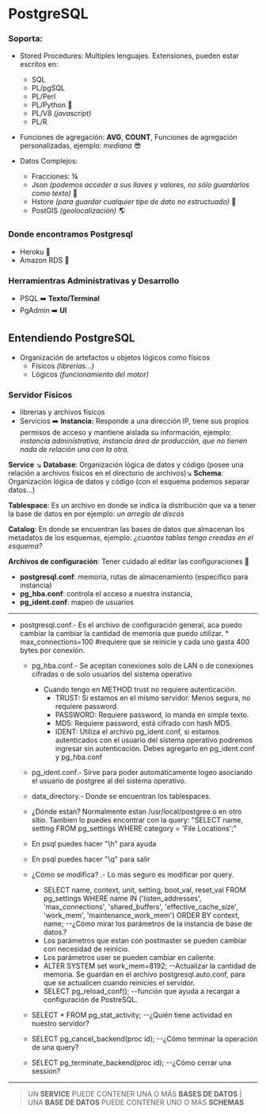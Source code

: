 # PostgreSQL

### Soporta:

* Stored Procedures: Multiples lenguajes. Extensiones, pueden estar escritos en:
    - SQL
    - PL/pgSQL
    - PL/Perl
    - PL/Python :full_moon_with_face:
    - PL/V8 _(javascript)_
    - PL/R

* Funciones de agregación: __AVG__, __COUNT__, Funciones de agregación personalizadas, ejemplo: _mediana_ :sunglasses:

* Datos Complejos:
    - Fracciones: __¼__
    - Json _(podemos acceder a sus llaves y valores, no sólo guardarlos como texto)_ :key:
    - Hstore _(para guardar cualquier tipo de dato no estructuado)_ :email:
    - PostGIS _(geolocalización)_ :earth_americas:

### Donde encontramos Postgresql

* Heroku :purple_heart:
* Amazon RDS :yellow_heart:

### Herramientras Administrativas y Desarrollo

* PSQL  :arrow_right: __Texto/Terminal__
* PgAdmin :arrow_right: __UI__

## Entendiendo PostgreSQL

* Organización de artefactos u objetos lógicos como físicos
    - Físicos _(librerias...)_
    - Lógicos _(funcionamiento del motor)_

### Servidor Físicos
* librerias y archivos físicos
* Servicios :arrow_right: __Instancia:__ Responde a una dirección IP, tiene sus propios permisos de acceso y mantiene aislada su información, ejemplo: _instancia administrativa, instancia área de producción, que no tienen nada de relación una con la otra._

__Service__ :arrow_lower_right: __Database__: Organización lógica de datos y código (posee una relación a archivos físicos en el directorio de archivos):arrow_lower_right: __Schema__: Organización lógica de datos y código (con el esquema podemos separar datos...)

__Tablespace__: Es un archivo en donde se indica la distribución que va a tener la base de datos en por ejemplo: _un arreglo de discos_

__Catalog__: En donde se encuentran las bases de datos que almacenan los metadatos de los esquemas, ejemplo: _¿cuantas tablas tengo creadas en el esquema?_

__Archivos de configuración__: Tener cuidado al editar las configuraciones :no_entry_sign:

* __postgresql.conf__: memoria, rutas de almacenamiento (especifico para instancia)
* __pg_hba.conf__: controla el acceso a nuestra instancia,
* __pg_ident.conf__: mapeo de usuarios

*********************************************************
* postgresql.conf.- Es el archivo de configuración general, aca puedo cambiar la cambiar la cantidad de memoria que puedo utilizar.
        * max_connections=100 #requiere que se reinicie y cada uno gasta 400 bytes por conexión.

    * pg_hba.conf.- Se aceptan conexiones solo de LAN o de conexiones cifradas o de solo usuarios del sistema operativo
        * Cuando tengo en METHOD trust no requiere autenticación.
            * TRUST: Si estamos en el mismo servidor. Menos segura, no requiere password.
            * PASSWORD: Requiere password, lo manda en simple texto.
            * MD5: Requiere password, está cifrado con hash MD5.
            * IDENT: Utiliza el archivo pg_ident.conf, si estamos autenticados con el usuario del sistema operativo podremos ingresar sin autenticación. Debes agregarlo en pg_ident.conf y pg_hba.conf

    * pg_ident.conf.- Sirve para poder automáticamente logeo asociando el usuario de postgree al del sistema operativo.
    * data_directory.- Donde se encuentran los tablespaces.
    * ¿Dónde estan? Normalmente estan /usr/local/postgree o en otro sitio. Tambien lo puedes encontrar con la query: "SELECT name, setting FROM pg_settings WHERE category = 'File Locations';"
    * En psql puedes hacer "\h" para ayuda
    * En psql puedes hacer "\q" para salir
    * ¿Cómo se modifica? .- Lo más seguro es modificar por query.
        * SELECT name, context, unit, setting, boot_val, reset_val FROM pg_settings WHERE name IN ('listen_addresses', 'max_connections', 'shared_buffers', 'effective_cache_size', 'work_mem', 'maintenance_work_mem') ORDER BY context, name; --¿Cómo mirar los parámetros de la instancia de base de datos.?
        * Los parámetros que estan con postmaster se pueden cambiar con necesidad de reinicio.
        * Los parámetros user se pueden cambiar en caliente.
        * ALTER SYSTEM set work_mem=8192; --Actualizar la cantidad de memoria. Se guardan en el archivo postgresql.auto.conf, para que se actualicen cuando reinicies el servidor.
        * SELECT pg_reload_conf(); --función que ayuda a recargar a configuración de PostreSQL.

    * SELECT * FROM pg_stat_activity; --¿Quién tiene actividad en nuestro servidor?
    * SELECT pg_cancel_backend(proc id); --¿Cómo terminar la operación de una query?
    * SELECT pg_terminate_backend(proc id); --¿Cómo cerrar una session?
*********************************************************

> UN __SERVICE__ PUEDE CONTENER UNA O MÁS __BASES DE DATOS__
> | UNA __BASE DE DATOS__ PUEDE CONTENER UNO O MÁS __SCHEMAS__

